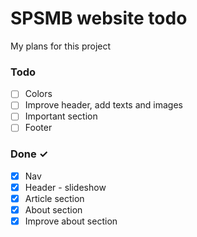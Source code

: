 # SPSMB website todo

My plans for this project

### Todo

- [ ] Colors
- [ ] Improve header, add texts and images
- [ ] Important section
- [ ] Footer

### Done ✓

- [x] Nav
- [x] Header - slideshow
- [x] Article section
- [x] About section
- [x] Improve about section